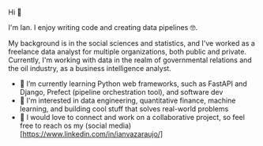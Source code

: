 Hi 👋

I'm Ian. I enjoy writing code and creating data pipelines 🤓.

My background is in the social sciences and statistics, and I've worked as a freelance data analyst for multiple organizations, both public and private. Currently, I'm working with data in the realm of governmental relations and the oil industry, as a business intelligence analyst.

- 🌱 I’m currently learning Python web frameworks, such as FastAPI and Django, Prefect (pipeline orchestration tool), and software dev
- 🔦 I'm interested in data engineering, quantitative finance, machine learning, and building cool stuff that solves real-world problems
- 🚀 I would love to connect and work on a collaborative project, so feel free to reach os my (social media)[https://www.linkedin.com/in/ianvazaraujo/]
